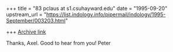 +++
title = "83 pclaus at s1.csuhayward.edu"
date = "1995-09-20"
upstream_url = "https://list.indology.info/pipermail/indology/1995-September/003203.html"

+++
[Archive link](https://list.indology.info/pipermail/indology/1995-September/003203.html)

Thanks, Axel. Good to hear from you!
Peter





